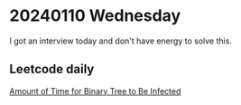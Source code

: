 # 20240110 Wednesday

I got an interview today and don't have energy to solve this.

## Leetcode daily

[Amount of Time for Binary Tree to Be Infected](https://leetcode.com/problems/amount-of-time-for-binary-tree-to-be-infected/?envType=daily-question&envId=2024-01-10)
